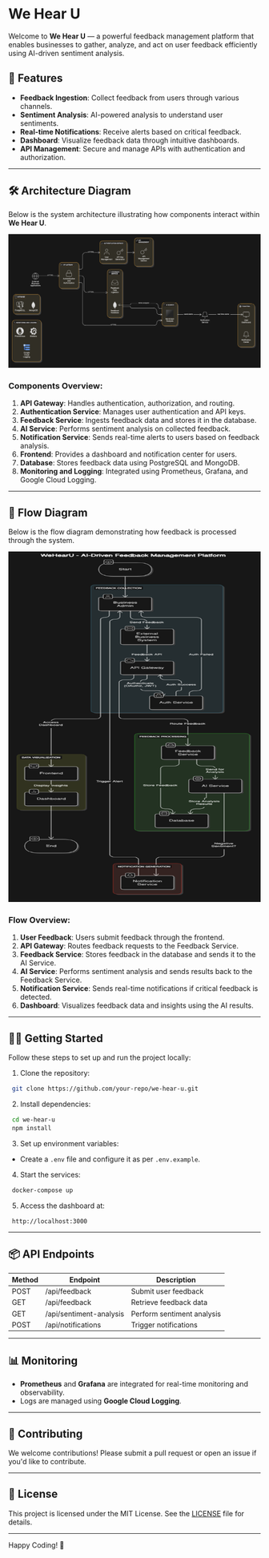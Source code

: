 # We Hear U

Welcome to **We Hear U** — a powerful feedback management platform that enables businesses to gather, analyze, and act on user feedback efficiently using AI-driven sentiment analysis.

## 🚀 Features
- **Feedback Ingestion**: Collect feedback from users through various channels.
- **Sentiment Analysis**: AI-powered analysis to understand user sentiments.
- **Real-time Notifications**: Receive alerts based on critical feedback.
- **Dashboard**: Visualize feedback data through intuitive dashboards.
- **API Management**: Secure and manage APIs with authentication and authorization.

---

## 🛠️ Architecture Diagram
Below is the system architecture illustrating how components interact within **We Hear U**.

![Architecture Diagram](ArchitectureDiagram.png)

### Components Overview:
1. **API Gateway**: Handles authentication, authorization, and routing.
2. **Authentication Service**: Manages user authentication and API keys.
3. **Feedback Service**: Ingests feedback data and stores it in the database.
4. **AI Service**: Performs sentiment analysis on collected feedback.
5. **Notification Service**: Sends real-time alerts to users based on feedback analysis.
6. **Frontend**: Provides a dashboard and notification center for users.
7. **Database**: Stores feedback data using PostgreSQL and MongoDB.
8. **Monitoring and Logging**: Integrated using Prometheus, Grafana, and Google Cloud Logging.

---

## 📐 Flow Diagram

Below is the flow diagram demonstrating how feedback is processed through the system.

<p align="center">
  <img src="FlowDiagram.png" alt="Flow Diagram" width="950" height="700">
</p>

### Flow Overview:
1. **User Feedback**: Users submit feedback through the frontend.
2. **API Gateway**: Routes feedback requests to the Feedback Service.
3. **Feedback Service**: Stores feedback in the database and sends it to the AI Service.
4. **AI Service**: Performs sentiment analysis and sends results back to the Feedback Service.
5. **Notification Service**: Sends real-time notifications if critical feedback is detected.
6. **Dashboard**: Visualizes feedback data and insights using the AI results.

---

## 🧑‍💻 Getting Started
Follow these steps to set up and run the project locally:

1. Clone the repository:
```bash
 git clone https://github.com/your-repo/we-hear-u.git
```

2. Install dependencies:
```bash
 cd we-hear-u
 npm install
```

3. Set up environment variables:
- Create a `.env` file and configure it as per `.env.example`.

4. Start the services:
```bash
 docker-compose up
```

5. Access the dashboard at:
```
 http://localhost:3000
```

---

## 📦 API Endpoints
| Method | Endpoint                | Description                 |
|---------|-------------------------|------------------------------|
| POST    | /api/feedback           | Submit user feedback         |
| GET     | /api/feedback           | Retrieve feedback data       |
| GET     | /api/sentiment-analysis | Perform sentiment analysis   |
| POST    | /api/notifications      | Trigger notifications        |

---

## 📊 Monitoring
- **Prometheus** and **Grafana** are integrated for real-time monitoring and observability.
- Logs are managed using **Google Cloud Logging**.

---

## 🤝 Contributing
We welcome contributions! Please submit a pull request or open an issue if you'd like to contribute.

---

## 📝 License
This project is licensed under the MIT License. See the [LICENSE](LICENSE) file for details.

---

Happy Coding! 🎉

